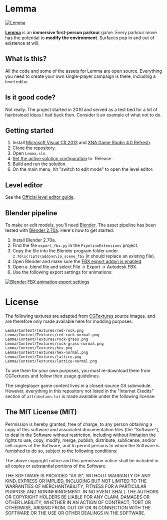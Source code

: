 Lemma
=====

[![Lemma](http://i.imgur.com/Nb6pffrl.png)](http://lemmagame.com)

[**Lemma**](http://lemmagame.com) is an **immersive first-person parkour** game.
Every parkour move has the potential to **modify the environment**.
Surfaces pop in and out of existence at will.

What is this?
-------------

All the code and some of the assets for Lemma are open source. Everything you need
to create your own single-player campaign is there, including a level editor.

Is it good code?
------------------

Not really. The project started in 2010 and served as a test bed for a lot of
hairbrained ideas I had back then. Consider it an example of what *not* to do.

Getting started
---------------

1. Install [Microsoft Visual C# 2013](http://msdn.microsoft.com/en-us/library/dd831853.aspx)
and [XNA Game Studio 4.0 Refresh](https://msxna.codeplex.com/releases/view/117230).
1. Clone the repository.
1. Open `Lemma.sln`.
1. [Set the active solution configuration](http://msdn.microsoft.com/en-us/library/wx0123s5(v=vs.100).aspx)
to `Release`.
1. Build and run the solution.
1. On the main menu, hit "switch to edit mode" to open the level editor.

Level editor
------------
See the [Official level editor guide](http://steamcommunity.com/sharedfiles/filedetails/?id=273022369).

Blender pipeline
----------------

To make or edit models, you'll need [Blender](http://blender.org). The asset
pipeline has been tested with [Blender 2.70a](http://download.blender.org/release/Blender2.70/).
Here's how to get started:

1. Install Blender 2.70a.
1. Find the file `export_fbx.py` in the `PipelineExtensions` project.
1. Copy the file into the Blender program folder under
`2.70\scripts\addons\io_scene_fbx` (it should replace an existing file).
1. Open Blender and make sure the [FBX export addon is enabled](http://wiki.blender.org/index.php/Doc:2.6/Manual/Extensions/Python/Add-Ons#Enabling_and_Disabling).
1. Open a .blend file and select File -> Export -> Autodesk FBX.
1. Use the following export settings for animations:

[![Blender FBX animation export settings](http://i.imgur.com/RRhsEey.png)](http://i.imgur.com/RRhsEey.png)

License
=======

The following textures are adapted from [CGTextures](http://www.cgtextures.com)
source images, and are therefore only made available here for modding purposes:

	Lemma/Content/Textures/red-rock.png
	Lemma/Content/Textures/red-rock-normal.png
	Lemma/Content/Textures/rock-grass.png
	Lemma/Content/Textures/rock-grass-normal.png
	Lemma/Content/Textures/hex.png
	Lemma/Content/Textures/hex-normal.png
	Lemma/Content/Textures/lattice.png
	Lemma/Content/Textures/lattice-normal.png

To use them for your own purposes, you must re-download them from CGTextures
and follow their usage guidelines.

The singleplayer game content lives in a closed-source Git submodule. However,
everything in this repository not listed in the "Internet Credits" section of
`attribution.txt` is made available under the following license:

The MIT License (MIT)
---------------------

Permission is hereby granted, free of charge, to any person obtaining a copy
of this software and associated documentation files (the "Software"), to deal
in the Software without restriction, including without limitation the rights
to use, copy, modify, merge, publish, distribute, sublicense, and/or sell
copies of the Software, and to permit persons to whom the Software is
furnished to do so, subject to the following conditions:

The above copyright notice and this permission notice shall be included in all
copies or substantial portions of the Software.

THE SOFTWARE IS PROVIDED "AS IS", WITHOUT WARRANTY OF ANY KIND, EXPRESS OR
IMPLIED, INCLUDING BUT NOT LIMITED TO THE WARRANTIES OF MERCHANTABILITY,
FITNESS FOR A PARTICULAR PURPOSE AND NONINFRINGEMENT. IN NO EVENT SHALL THE
AUTHORS OR COPYRIGHT HOLDERS BE LIABLE FOR ANY CLAIM, DAMAGES OR OTHER
LIABILITY, WHETHER IN AN ACTION OF CONTRACT, TORT OR OTHERWISE, ARISING FROM,
OUT OF OR IN CONNECTION WITH THE SOFTWARE OR THE USE OR OTHER DEALINGS IN THE
SOFTWARE.